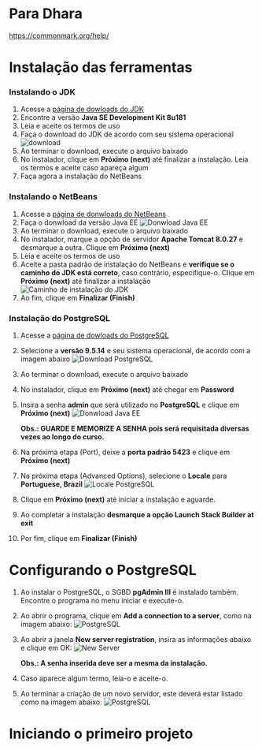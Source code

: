# Para Dhara
https://commonmark.org/help/

# Instalação das ferramentas

### Instalando o JDK

1. Acesse a [página de dowloads do JDK](http://www.oracle.com/technetwork/pt/java/javase/downloads/jdk8-downloads-2133151.html)
1. Encontre a versão **Java SE Development Kit 8u181**
1. Leia e aceite os termos de uso
1. Faça o download do JDK de acordo com seu sistema operacional
    ![download](img/jdkdownload.png)
1. Ao terminar o download, execute o arquivo baixado
1. No instalador, clique em __Próximo (next)__ até finalizar a instalação. Leia os termos e aceite caso apareça algum
1. Faça agora a instalação do NetBeans

### Instalando o NetBeans

1. Acesse a [página de donwloads do NetBeans](https://netbeans.org/downloads/)
1. Faça o donwload da versão Java EE
    ![Donwload Java EE](img/download.png)
1. Ao terminar o download, execute o arquivo baixado
1. No instalador, marque a opção de servidor **Apache Tomcat 8.0.27** e desmarque a outra. Clique em __Próximo (next)__
1. Leia e aceite os termos de uso
1. Aceite a pasta padrão de instalação do NetBeans e **verifique se o caminho do JDK
está correto**, caso contrário, especifique-o. Clique em __Próximo (next)__ até finalizar a instalação
    ![Caminho de instalação do JDK](img/jdkpath.png)
1. Ao fim, clique em __Finalizar (Finish)__

### Instalação do PostgreSQL

1. Acesse a [página de dowloads do PostgreSQL](https://www.enterprisedb.com/downloads/postgres-postgresql-downloads)
1. Selecione a **versão 9.5.14** e seu sistema operacional, de acordo com a imagem abaixo
    ![Download PostgreSQL](img/postgresinstall.png)
1. Ao terminar o download, execute o arquivo baixado
1. No instalador, clique em __Próximo (next)__ até chegar em **Password**
1. Insira a senha **admin** que será utilizado no **PostgreSQL** e clique em __Próximo (next)__
    ![Donwload Java EE](img/pswpostgres.png)

    **Obs.: GUARDE E MEMORIZE A SENHA pois será requisitada diversas vezes ao longo do curso.**
1. Na próxima etapa (Port), deixe a **porta padrão 5423** e clique em __Próximo (next)__
1. Na próxima etapa (Advanced Options), selecione o __Locale__  para **Portuguese, Brazil**
![Locale PostgreSQL](img/localepg.png)
1. Clique em __Próximo (next)__ até iniciar a instalação e aguarde.
1. Ao completar a instalação **desmarque a opção Launch Stack Builder at exit**
1. Por fim, clique em __Finalizar (Finish)__

# Configurando o PostgreSQL

1. Ao instalar o PostgreSQL, o SGBD **pgAdmin III** é instalado também. Encontre o programa no menu iniciar e execute-o.
1. Ao abrir o programa, clique em **Add a connection to a server**, como na imagem abaixo:
    ![PostgreSQL](img/pgstartscreen.png)
1. Ao abrir a janela __New server registration__, insira as informações abaixo e clique em OK:
    ![New Server](img/newserver.png)

    **Obs.: A senha inserida deve ser a mesma da instalação.**
1. Caso aparece algum termo, leia-o e aceite-o.
1. Ao terminar a criação de um novo servidor, este deverá estar listado como
na imagem abaixo:
    ![PostgreSQL](img/pgservercreated.png)


# Iniciando o primeiro projeto

